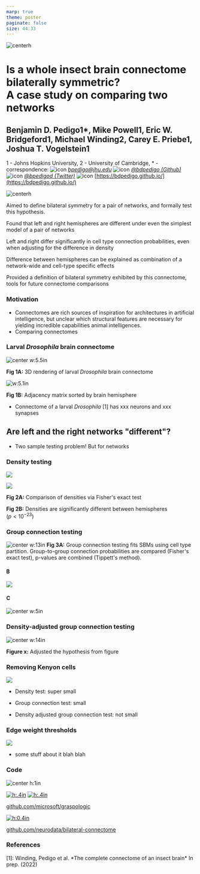 ```yaml
---
marp: true
theme: poster
paginate: false
size: 44:33
---
```


<div class="header">
<div>

<!-- <div class=center_container> -->

![centerh](./images/../../../images/hopkins-logo.png)

<!-- </div> -->

</div>
<div>

# Is a whole insect brain connectome bilaterally symmetric? <br> A case study on comparing two networks

## Benjamin D. Pedigo<span class=super>1*</span>, Mike Powell<span class=super>1</span>, Eric W. Bridgeford<span class=super>1</span>, Michael Winding<span class=super>2</span>, Carey E. Priebe<span class=super>1</span>, Joshua T. Vogelstein<span class=super>1</span>

<div class=underauthor> 

1 - Johns Hopkins University, 2 - University of Cambridge, $\ast$ - correspondence: ![icon](../../images/email.png) [_bpedigo@jhu.edu_](mailto:bpedigo@jhu.edu) ![icon](../../images/github.png) [_@bdpedigo (Github)_](https://github.com/bdpedigo) ![icon](../../images/twitter.png) [_@bpedigod (Twitter)_](https://twitter.com/bpedigod) ![icon](../../images/web.png) [https://bdpedigo.github.io/](https://bdpedigo.github.io/) 

</div>

</div>
<div>

![centerh](./images/../../../images/nd_logo.png)

</div>
</div>


<!-- # Towards statistical comparative connectomics:<br> A case study on the bilateral symmetry of an insect brain connectome -->




<div class='box'>
<div class="columns5">
<div>

Aimed to define bilateral symmetry for a pair of networks, and formally test this hypothesis.

</div>
<div>

Found that left and right hemispheres are different under even the simplest model of a pair of networks

</div>
<div>

Left and right differ significantly in cell type connection probabilities, even when adjusting for the difference in density

</div>
<div>

Difference between hemispheres can be explained as combination of a network-wide and cell-type specific effects

</div>
<div>

Provided a definition of bilateral symmetry exhibited by this connectome, tools for future connectome comparisons

</div>
</div>
</div>

<div class="columns3">
<div>


### Motivation

- Connectomes are rich sources of inspiration for architectures in artificial intelligence, but unclear which structural features are necessary for yielding incredible capabilities animal intelligences. 
- Comparing connectomes 
<!-- - We explored statistically principled connectome comparison via a case study of a *Drosophila* larva connectome -->

### Larval *Drosophila* brain connectome

<!-- START subcolumns -->
<div class=columns2>
<div>

![center w:5.5in](./../../images/Figure1-brain-render.png)

**Fig 1A:** 3D rendering of larval *Drosophila* brain connectome 

</div>
<div>

![w:5.1in](./../../../results/figs/show_data/adjacencies.png)

**Fig 1B:** Adjacency matrix sorted by brain hemisphere


</div>
</div>

- Connectome of a larval *Drosophila* [1] has xxx neurons and xxx synapses

<!-- END subcolumns -->

<!-- ![center](../../../results/figs/show_data/adj_and_layout.png) -->

## Are <span style="color:var(--left)"> left </span> and the <span style="color:var(--right)"> right </span> networks "different"?
- Two sample testing problem! But for networks

### Density testing

<div class=columns2>
<div>

![](../../../results/figs/er_unmatched_test/er_methods.svg)

</div>
<div>

![](../../../results/figs/er_unmatched_test/er_density.svg)

</div>
</div>

<div class=columns2>
<div>


**Fig 2A:** Comparison of densities via Fisher's exact test

</div>
<div>

**Fig 2B:** Densities are significantly different between hemispheres <br> ($p<10^{-23}$)

</div>
</div>


</div>
<div>



### Group connection testing 

<!-- #### A -->
![center w:13in](./../../../results/figs/sbm_unmatched_test/sbm_methods_explain.svg)
**Fig 3A:** Group connection testing fits SBMs using cell type partition. Group-to-group connection probabilities are compared (Fisher's exact test), p-values are combined (Tippett's method).

<!-- START subcolumns -->
<div class=columns2>
<div>

#### B
![](../../../results/figs/sbm_unmatched_test/sbm_uncorrected_pvalues.svg)

</div>
<div>

#### C
![center w:5in](../../../results/figs/sbm_unmatched_test/significant_p_comparison.svg)

</div>
</div>
<!-- END subcolumns -->

### Density-adjusted group connection testing

<!-- ![](./../../../results/figs/adjusted_sbm_unmatched_test/adjusted_methods_explain.svg)

![](./../../../results/figs/adjusted_sbm_unmatched_test/sbm_pvalues.svg) -->

![center w:14in](./../../../results/figs/adjusted_sbm_unmatched_test/adjusted_sbm_composite.svg)

**Figure x:** Adjusted the hypothesis from figure 

</div>
<div>



### Removing Kenyon cells
<!-- START subcolumns -->
<div class=columns2>
<div>

![](../../../results/figs/kc_minus/kc_minus_methods.svg)

</div>
<div>

- Density test: super small

- Group connection test: small

- Density adjusted group connection test: not small

</div>
</div>
<!-- END subcolumns -->

### Edge weight thresholds

<!-- ![](../../../results/figs/thresholding_tests/edge_weight_dist_input_proportion.png) -->

<!-- START columns -->
<div class="columns2-bl">
<div>

![](../../../results/figs/thresholding_tests/input_threshold_pvalues_p_removed.svg)

</div>
<div>

- some stuff about it blah blah

</div>
</div>
<!-- END subcolumns -->

### Code
<div class="columns2">
<div>

<div class="columns2-np">
<div>

![center h:1in](./../../images/graspologic_svg.svg)

</div>
<div>

[![h:.4in](https://pepy.tech/badge/graspologic)](https://pepy.tech/project/graspologic) 
[![h:.4in](https://img.shields.io/github/stars/microsoft/graspologic?style=social)](https://github.com/microsoft/graspologic)

</div>
</div>

[github.com/microsoft/graspologic](https://github.com/microsoft/graspologic)


</div>
<div>

[![h:0.4in](https://jupyterbook.org/badge.svg)](http://docs.neurodata.io/bilateral-connectome/)

[github.com/neurodata/bilateral-connectome](https://github.com/neurodata/bilateral-connectome) 


</div>
</div>

### References

<footer>
[1]: Winding, Pedigo et al. *The complete connectome of an insect brain* In prep. (2022)
</footer>

</div>
</div>

